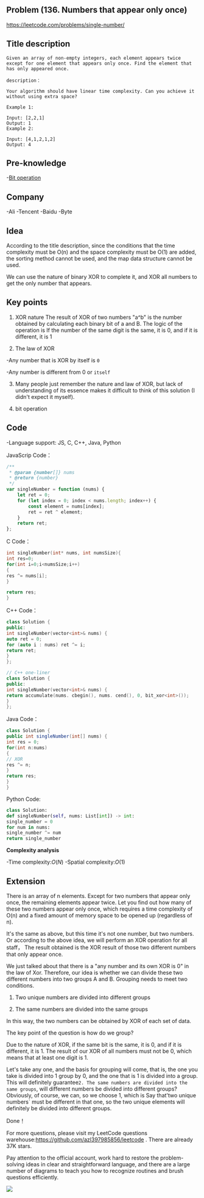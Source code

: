 ## Problem (136. Numbers that appear only once)

https://leetcode.com/problems/single-number/

## Title description

```
Given an array of non-empty integers, each element appears twice except for one element that appears only once. Find the element that has only appeared once.

description：

Your algorithm should have linear time complexity. Can you achieve it without using extra space?

Example 1:

Input: [2,2,1]
Output: 1
Example 2:

Input: [4,1,2,1,2]
Output: 4

```

## Pre-knowledge

-[Bit operation](https://github.com/azl397985856/leetcode/blob/master/thinkings/bit.md)

## Company

-Ali
-Tencent
-Baidu
-Byte

## Idea

According to the title description, since the conditions that the time complexity must be O(n) and the space complexity must be O(1) are added, the sorting method cannot be used, and the map data structure cannot be used.

We can use the nature of binary XOR to complete it, and XOR all numbers to get the only number that appears.

## Key points

1. XOR nature
   The result of XOR of two numbers "a^b" is the number obtained by calculating each binary bit of a and B. The logic of the operation is
   If the number of the same digit is the same, it is 0, and if it is different, it is 1

2. The law of XOR

-Any number that is XOR by itself is `0`

-Any number is different from 0 or `itself`

3. Many people just remember the nature and law of XOR, but lack of understanding of its essence makes it difficult to think of this solution (I didn't expect it myself).

4. bit operation

## Code

-Language support: JS, C, C++, Java, Python

JavaScrip Code：

```js
/**
 * @param {number[]} nums
 * @return {number}
 */
var singleNumber = function (nums) {
	let ret = 0;
	for (let index = 0; index < nums.length; index++) {
		const element = nums[index];
		ret = ret ^ element;
	}
	return ret;
};
```

C Code：

```c
int singleNumber(int* nums, int numsSize){
int res=0;
for(int i=0;i<numsSize;i++)
{
res ^= nums[i];
}

return res;
}
```

C++ Code：

```C++
class Solution {
public:
int singleNumber(vector<int>& nums) {
auto ret = 0;
for (auto i : nums) ret ^= i;
return ret;
}
};

// C++ one-liner
class Solution {
public:
int singleNumber(vector<int>& nums) {
return accumulate(nums. cbegin(), nums. cend(), 0, bit_xor<int>());
}
};
```

Java Code：

```java
class Solution {
public int singleNumber(int[] nums) {
int res = 0;
for(int n:nums)
{
// XOR
res ^= n;
}
return res;
}
}
```

Python Code:

```python
class Solution:
def singleNumber(self, nums: List[int]) -> int:
single_number = 0
for num in nums:
single_number ^= num
return single_number
```

**Complexity analysis**

-Time complexity:$O(N)$
-Spatial complexity:$O(1)$

## Extension

There is an array of n elements. Except for two numbers that appear only once, the remaining elements appear twice. Let you find out how many of these two numbers appear only once, which requires a time complexity of O(n) and a fixed amount of memory space to be opened up (regardless of n).

It's the same as above, but this time it's not one number, but two numbers. Or according to the above idea, we will perform an XOR operation for all staff，
The result obtained is the XOR result of those two different numbers that only appear once.

We just talked about that there is a "any number and its own XOR is 0" in the law of Xor. Therefore, our idea is whether we can divide these two different numbers into two groups A and B.
Grouping needs to meet two conditions.

1. Two unique numbers are divided into different groups

2. The same numbers are divided into the same groups

In this way, the two numbers can be obtained by XOR of each set of data.

The key point of the question is how do we group?

Due to the nature of XOR, if the same bit is the same, it is 0, and if it is different, it is 1. The result of our XOR of all numbers must not be 0, which means that at least one digit is 1.

Let's take any one, and the basis for grouping will come, that is, the one you take is divided into 1 group by 0, and the one that is 1 is divided into a group.
This will definitely guarantee`2. The same numbers are divided into the same groups`, will different numbers be divided into different groups? Obviously, of course, we can, so we choose 1, which is
Say that'two unique numbers` must be different in that one, so the two unique elements will definitely be divided into different groups.

Done！

For more questions, please visit my LeetCode questions warehouse:https://github.com/azl397985856/leetcode . There are already 37K stars.

Pay attention to the official account, work hard to restore the problem-solving ideas in clear and straightforward language, and there are a large number of diagrams to teach you how to recognize routines and brush questions efficiently.

![](https://tva1.sinaimg.cn/large/007S8ZIlly1gfcuzagjalj30p00dwabs.jpg)
